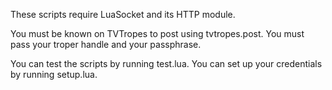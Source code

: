 These scripts require LuaSocket and its HTTP module.

You must be known on TVTropes to post using tvtropes.post. You must pass your troper handle and your passphrase.

You can test the scripts by running test.lua. You can set up your credentials by running setup.lua.
